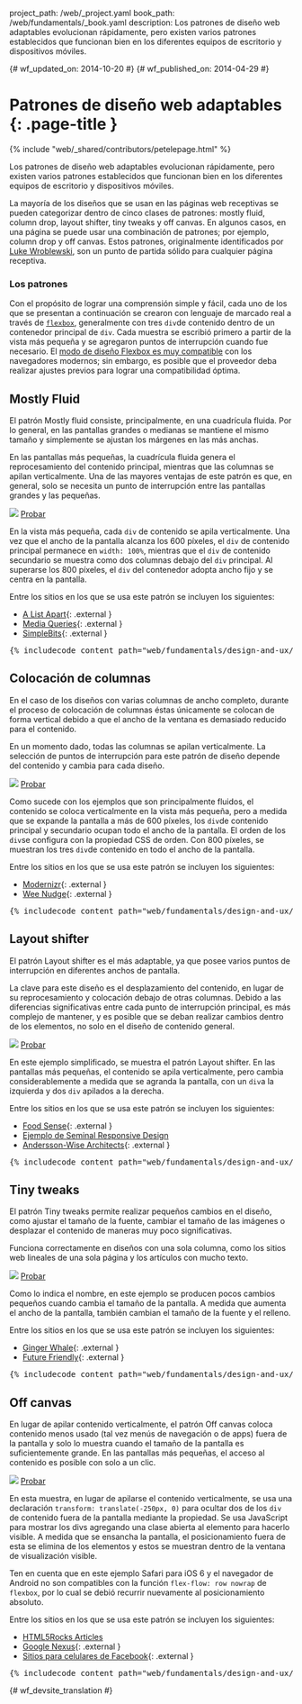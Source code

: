 project_path: /web/_project.yaml
book_path: /web/fundamentals/_book.yaml
description: Los patrones de diseño web adaptables evolucionan rápidamente, pero existen varios patrones establecidos que funcionan bien en los diferentes equipos de escritorio y dispositivos móviles.

{# wf_updated_on: 2014-10-20 #}
{# wf_published_on: 2014-04-29 #}

# Patrones de diseño web adaptables {: .page-title }

{% include "web/_shared/contributors/petelepage.html" %}

Los patrones de diseño web adaptables evolucionan rápidamente, pero existen varios patrones establecidos que funcionan bien en los diferentes equipos de escritorio y dispositivos móviles.

La mayoría de los diseños que se usan en las páginas web receptivas se pueden categorizar dentro de cinco clases de
patrones: mostly fluid, column drop, layout shifter, tiny tweaks y off canvas.
En algunos casos, en una página se puede usar una combinación de patrones; por ejemplo, column drop
y off canvas.  Estos patrones, originalmente identificados por [Luke
Wroblewski](http://www.lukew.com/ff/entry.asp?1514), son un punto de partida sólido
para cualquier página receptiva.

### Los patrones

Con el propósito de lograr una comprensión simple y fácil, cada uno de los que se presentan a continuación se crearon con lenguaje de marcado real a través de
[`flexbox`](https://developer.mozilla.org/en-US/docs/Web/Guide/CSS/Flexible_boxes),
generalmente con tres `div`de contenido dentro de un contenedor principal de `div`.
 Cada muestra se escribió primero a partir de la vista más pequeña y
se agregaron puntos de interrupción cuando fue necesario.  El [modo de diseño Flexbox es muy
compatible](http://caniuse.com/#search=flexbox) con los navegadores modernos; sin embargo, es posible que el
proveedor deba realizar ajustes previos para lograr una compatibilidad óptima.

## Mostly Fluid

El patrón Mostly fluid consiste, principalmente, en una cuadrícula fluida.  Por lo general, en las pantallas grandes o
medianas se mantiene el mismo tamaño y simplemente se ajustan los márgenes en las
más anchas.

En las pantallas más pequeñas, la cuadrícula fluida genera el reprocesamiento del contenido principal,
mientras que las columnas se apilan verticalmente.  Una de las mayores ventajas de este patrón es
que, en general, solo se necesita un punto de interrupción entre las pantallas grandes y las
pequeñas.

<img src="imgs/mostly-fluid.svg">
<a href="https://googlesamples.github.io/web-fundamentals/fundamentals/design-and-ux/responsive/mostly-fluid.html" class="button button-primary">Probar</a>

En la vista más pequeña, cada `div` de contenido se apila verticalmente.  Una vez que el ancho de la pantalla
alcanza los 600 píxeles, el `div` de contenido principal permanece en `width: 100%`, mientras que el
`div` de contenido secundario se muestra como dos columnas debajo del `div` principal.  Al superarse los
800 píxeles, el `div` del contenedor adopta ancho fijo y se centra en la pantalla.

Entre los sitios en los que se usa este patrón se incluyen los siguientes:

 * [A List Apart](http://mediaqueri.es/ala/){: .external }
 * [Media Queries](http://mediaqueri.es/){: .external }
 * [SimpleBits](http://simplebits.com/){: .external }

<pre class="prettyprint">
{% includecode content_path="web/fundamentals/design-and-ux/responsive/_code/mostly-fluid.html" region_tag="mfluid" adjust_indentation="auto" %}
</pre>

## Colocación de columnas 

En el caso de los diseños con varias columnas de ancho completo, durante el proceso de colocación de columnas éstas únicamente se colocan
de forma vertical debido a que el ancho de la ventana es demasiado reducido para el contenido.

En un momento dado, todas las columnas se apilan verticalmente.  La selección
de puntos de interrupción para este patrón de diseño depende del contenido y cambia
para cada diseño.

<img src="imgs/column-drop.svg">
<a href="https://googlesamples.github.io/web-fundamentals/fundamentals/design-and-ux/responsive/column-drop.html" class="button button-primary">Probar</a>

Como sucede con los ejemplos que son principalmente fluidos, el contenido se coloca verticalmente en la
vista más pequeña, pero a medida que se expande la pantalla a más de 600 píxeles, los
`div`de contenido principal y secundario ocupan todo el ancho de la pantalla.  El orden de los `div`se configura con la propiedad
CSS de orden.  Con 800 píxeles, se muestran los tres `div`de contenido en todo el
ancho de la pantalla.

Entre los sitios en los que se usa este patrón se incluyen los siguientes:

 * [Modernizr](https://modernizr.com/){: .external }
 * [Wee Nudge](http://weenudge.com/){: .external }

<pre class="prettyprint">
{% includecode content_path="web/fundamentals/design-and-ux/responsive/_code/column-drop.html" region_tag="cdrop" adjust_indentation="auto" %}
</pre>

## Layout shifter

El patrón Layout shifter es el más adaptable, ya que posee varios
puntos de interrupción en diferentes anchos de pantalla.

La clave para este diseño es el desplazamiento del contenido, en lugar de su reprocesamiento y
colocación debajo de otras columnas.  Debido a las diferencias significativas entre cada
punto de interrupción principal, es más complejo de mantener, y es posible que se deban realizar cambios
dentro de los elementos, no solo en el diseño de contenido general.

<img src="imgs/layout-shifter.svg">
<a href="https://googlesamples.github.io/web-fundamentals/fundamentals/design-and-ux/responsive/layout-shifter.html" class="button button-primary">Probar</a>

En este ejemplo simplificado, se muestra el patrón Layout shifter. En las pantallas más pequeñas, el contenido se
apila verticalmente, pero cambia considerablemente a medida que se
agranda la pantalla, con un `div`a la izquierda y dos `div` apilados a la derecha.

Entre los sitios en los que se usa este patrón se incluyen los siguientes:

 * [Food Sense](http://foodsense.is/){: .external }
 * [Ejemplo de
  Seminal Responsive Design](http://alistapart.com/d/responsive-web-design/ex/ex-site-FINAL.html)
 * [Andersson-Wise Architects](http://www.anderssonwise.com/){: .external }

<pre class="prettyprint">
{% includecode content_path="web/fundamentals/design-and-ux/responsive/_code/layout-shifter.html" region_tag="lshifter" adjust_indentation="auto" %}
</pre>

## Tiny tweaks

El patrón Tiny tweaks permite realizar pequeños cambios en el diseño, como ajustar el
tamaño de la fuente, cambiar el tamaño de las imágenes o desplazar el contenido de maneras muy poco significativas.

Funciona correctamente en diseños con una sola columna, como los sitios web lineales de una sola página y los artículos con mucho texto.

<img src="imgs/tiny-tweaks.svg">
<a href="https://googlesamples.github.io/web-fundamentals/fundamentals/design-and-ux/responsive/tiny-tweaks.html" class="button button-primary">Probar</a>

Como lo indica el nombre, en este ejemplo se producen pocos cambios pequeños cuando cambia el tamaño de la pantalla.
A medida que aumenta el ancho de la pantalla, también cambian el tamaño de la fuente y el relleno.

Entre los sitios en los que se usa este patrón se incluyen los siguientes:

 * [Ginger Whale](http://gingerwhale.com/){: .external }
 * [Future Friendly](http://futurefriendlyweb.com/){: .external }

<pre class="prettyprint">
{% includecode content_path="web/fundamentals/design-and-ux/responsive/_code/tiny-tweaks.html" region_tag="ttweaks" adjust_indentation="auto" %}
</pre>


## Off canvas

En lugar de apilar contenido verticalmente, el patrón Off canvas coloca contenido
menos usado (tal vez menús de navegación o de apps) fuera de la pantalla y solo lo
muestra cuando el tamaño de la pantalla es suficientemente grande. En las pantallas más pequeñas, el acceso al
contenido es posible con solo a un clic.

<img src="imgs/off-canvas.svg">
<a href="https://googlesamples.github.io/web-fundamentals/fundamentals/design-and-ux/responsive/off-canvas.html" class="button button-primary">Probar</a>

En esta muestra, en lugar de apilarse el contenido verticalmente, se usa una declaración `transform: translate(-250px, 0)` para ocultar dos de los `div` de contenido fuera de la pantalla mediante la propiedad.  Se usa JavaScript
para mostrar los divs agregando una clase abierta al elemento para hacerlo visible.  A medida que se
ensancha la pantalla, el posicionamiento fuera de esta se elimina de los elementos y
estos se muestran dentro de la ventana de visualización visible.

Ten en cuenta que en este ejemplo Safari para iOS 6 y el navegador de Android no son compatibles con la función
`flex-flow: row nowrap` de `flexbox`, por lo cual se debió recurrir nuevamente al
posicionamiento absoluto.

Entre los sitios en los que se usa este patrón se incluyen los siguientes:

 * [HTML5Rocks Articles](http://www.html5rocks.com/en/tutorials/developertools/async-call-stack/)
 * [Google Nexus](https://www.google.com/nexus/){: .external }
 * [Sitios para celulares de Facebook](https://m.facebook.com/){: .external }

<pre class="prettyprint">
{% includecode content_path="web/fundamentals/design-and-ux/responsive/_code/off-canvas.html" region_tag="ocanvas" adjust_indentation="auto" %}
</pre>


{# wf_devsite_translation #}
